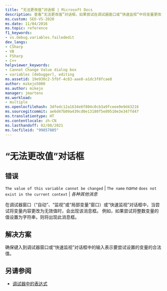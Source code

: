 ```yaml
---
title: “无法更改值”对话框 | Microsoft Docs
description: 查看“无法更改值”对话框，如果尝试在调试器窗口或“快速监视”中将变量更改为非法值，则会在 Visual Studio 中显示该对话框。
ms.custom: SEO-VS-2020
ms.date: 11/04/2016
ms.topic: reference
f1_keywords:
- vs.debug.variables.failededit
dev_langs:
- CSharp
- VB
- FSharp
- C++
helpviewer_keywords:
- Cannot Change Value dialog box
- variables [debugger], editing
ms.assetid: 19e930c2-5fbf-4c83-aae8-a1dc3f8fcae8
author: mikejo5000
ms.author: mikejo
manager: jmartens
ms.workload:
- multiple
ms.openlocfilehash: 3dfedc12a1634e6f804c0cb3a9fceee9e9d43216
ms.sourcegitcommit: ae6d47b09a439cd0e13180f5e89510e3e347fd47
ms.translationtype: HT
ms.contentlocale: zh-CN
ms.lasthandoff: 02/08/2021
ms.locfileid: "99857885"
---
```

# <a name="cannot-change-value-dialog-box"></a>“无法更改值”对话框
## <a name="error"></a>错误
 `The value of this variable cannot be changed` &#124; `The name` *name* `does not exist in the current context` &#124; *各种其他消息*

 在调试器窗口（“自动”、“监视”或“局部变量”窗口）或“快速监视”对话框中，当尝试将变量内容更改为无效值时，会出现该消息框。 例如，如果尝试将整数变量的值设置为字符串，则将出现此消息框。

## <a name="solution"></a>解决方案
 确保键入到调试器窗口或“快速监视”对话框中的输入表示要尝试设置的变量的合法值。

## <a name="see-also"></a>另请参阅

- [调试器中的表达式](../debugger/expressions-in-the-debugger.md)